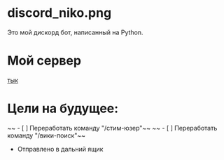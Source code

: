 # discord_niko.png
Это мой дискорд бот, написанный на Python.

# Мой сервер
[тык](https://discord.gg/rB2gwsgtFK)

# Цели на будущее:
~~ - [ ] Переработать команду "/стим-юзер"~~
~~ - [ ] Переработать команду  "/вики-поиск"~~
+ Отправлено в дальний ящик

